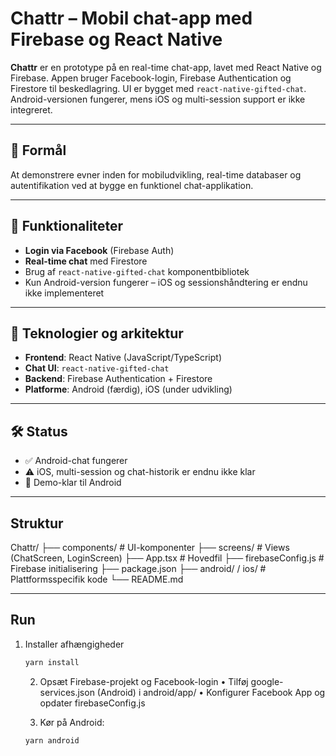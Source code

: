# Chattr – Mobil chat-app med Firebase og React Native

**Chattr** er en prototype på en real-time chat-app, lavet med React Native og Firebase. Appen bruger Facebook-login, Firebase Authentication og Firestore til beskedlagring. UI er bygget med `react-native-gifted-chat`. Android-versionen fungerer, mens iOS og multi-session support er ikke integreret.

---

## 🎯 Formål
At demonstrere evner inden for mobiludvikling, real-time databaser og autentifikation ved at bygge en funktionel chat-applikation.

---

## 🚀 Funktionaliteter
- **Login via Facebook** (Firebase Auth)
- **Real-time chat** med Firestore
- Brug af `react-native-gifted-chat` komponentbibliotek
- Kun Android-version fungerer – iOS og sessionshåndtering er endnu ikke implementeret

---

## 🧠 Teknologier og arkitektur
- **Frontend**: React Native (JavaScript/TypeScript)
- **Chat UI**: `react-native-gifted-chat`
- **Backend**: Firebase Authentication + Firestore
- **Platforme**: Android (færdig), iOS (under udvikling)

---

## 🛠 Status
- ✅ Android-chat fungerer
- ⚠️ iOS, multi-session og chat-historik er endnu ikke klar
- 🧪 Demo-klar til Android

---

## Struktur
Chattr/
├── components/         # UI-komponenter
├── screens/            # Views (ChatScreen, LoginScreen)
├── App.tsx             # Hovedfil
├── firebaseConfig.js   # Firebase initialisering
├── package.json
├── android/ / ios/     # Plattformsspecifik kode
└── README.md

---

## Run

1. Installer afhængigheder  
   ```bash
   yarn install
   ```

   2.	Opsæt Firebase-projekt og Facebook-login
	•	Tilføj google-services.json (Android) i android/app/
	•	Konfigurer Facebook App og opdater firebaseConfig.js

 	3.	Kør på Android:
     ```bash
     yarn android
     ```
